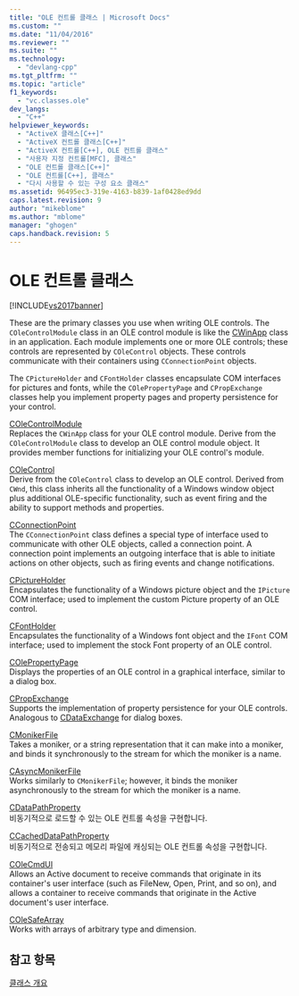 ```yaml
---
title: "OLE 컨트롤 클래스 | Microsoft Docs"
ms.custom: ""
ms.date: "11/04/2016"
ms.reviewer: ""
ms.suite: ""
ms.technology: 
  - "devlang-cpp"
ms.tgt_pltfrm: ""
ms.topic: "article"
f1_keywords: 
  - "vc.classes.ole"
dev_langs: 
  - "C++"
helpviewer_keywords: 
  - "ActiveX 클래스[C++]"
  - "ActiveX 컨트롤 클래스[C++]"
  - "ActiveX 컨트롤[C++], OLE 컨트롤 클래스"
  - "사용자 지정 컨트롤[MFC], 클래스"
  - "OLE 컨트롤 클래스[C++]"
  - "OLE 컨트롤[C++], 클래스"
  - "다시 사용할 수 있는 구성 요소 클래스"
ms.assetid: 96495ec3-319e-4163-b839-1af0428ed9dd
caps.latest.revision: 9
author: "mikeblome"
ms.author: "mblome"
manager: "ghogen"
caps.handback.revision: 5
---
```

# OLE 컨트롤 클래스
[!INCLUDE[vs2017banner](../assembler/inline/includes/vs2017banner.md)]

These are the primary classes you use when writing OLE controls.  The `COleControlModule` class in an OLE control module is like the [CWinApp](../mfc/reference/cwinapp-class.md) class in an application.  Each module implements one or more OLE controls; these controls are represented by `COleControl` objects.  These controls communicate with their containers using `CConnectionPoint` objects.  
  
 The `CPictureHolder` and `CFontHolder` classes encapsulate COM interfaces for pictures and fonts, while the `COlePropertyPage` and `CPropExchange` classes help you implement property pages and property persistence for your control.  
  
 [COleControlModule](../mfc/reference/colecontrolmodule-class.md)  
 Replaces the `CWinApp` class for your OLE control module.  Derive from the `COleControlModule` class to develop an OLE control module object.  It provides member functions for initializing your OLE control's module.  
  
 [COleControl](../mfc/reference/colecontrol-class.md)  
 Derive from the `COleControl` class to develop an OLE control.  Derived from `CWnd`, this class inherits all the functionality of a Windows window object plus additional OLE\-specific functionality, such as event firing and the ability to support methods and properties.  
  
 [CConnectionPoint](../mfc/reference/cconnectionpoint-class.md)  
 The `CConnectionPoint` class defines a special type of interface used to communicate with other OLE objects, called a connection point.  A connection point implements an outgoing interface that is able to initiate actions on other objects, such as firing events and change notifications.  
  
 [CPictureHolder](../mfc/reference/cpictureholder-class.md)  
 Encapsulates the functionality of a Windows picture object and the `IPicture` COM interface; used to implement the custom Picture property of an OLE control.  
  
 [CFontHolder](../mfc/reference/cfontholder-class.md)  
 Encapsulates the functionality of a Windows font object and the `IFont` COM interface; used to implement the stock Font property of an OLE control.  
  
 [COlePropertyPage](../mfc/reference/colepropertypage-class.md)  
 Displays the properties of an OLE control in a graphical interface, similar to a dialog box.  
  
 [CPropExchange](../mfc/reference/cpropexchange-class.md)  
 Supports the implementation of property persistence for your OLE controls.  Analogous to [CDataExchange](../mfc/reference/cdataexchange-class.md) for dialog boxes.  
  
 [CMonikerFile](../mfc/reference/cmonikerfile-class.md)  
 Takes a moniker, or a string representation that it can make into a moniker, and binds it synchronously to the stream for which the moniker is a name.  
  
 [CAsyncMonikerFile](../mfc/reference/casyncmonikerfile-class.md)  
 Works similarly to `CMonikerFile`; however, it binds the moniker asynchronously to the stream for which the moniker is a name.  
  
 [CDataPathProperty](../mfc/reference/cdatapathproperty-class.md)  
 비동기적으로 로드할 수 있는 OLE 컨트롤 속성을 구현합니다.  
  
 [CCachedDataPathProperty](../mfc/reference/ccacheddatapathproperty-class.md)  
 비동기적으로 전송되고 메모리 파일에 캐싱되는 OLE 컨트롤 속성을 구현합니다.  
  
 [COleCmdUI](../mfc/reference/colecmdui-class.md)  
 Allows an Active document to receive commands that originate in its container's user interface \(such as FileNew, Open, Print, and so on\), and allows a container to receive commands that originate in the Active document's user interface.  
  
 [COleSafeArray](../mfc/reference/colesafearray-class.md)  
 Works with arrays of arbitrary type and dimension.  
  
## 참고 항목  
 [클래스 개요](../mfc/class-library-overview.md)